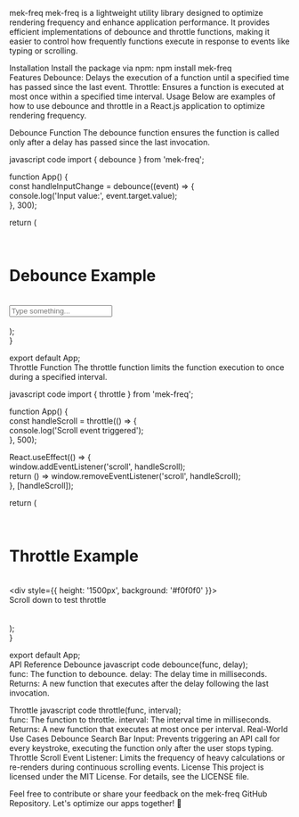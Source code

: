 mek-freq
mek-freq is a lightweight utility library designed to optimize rendering frequency and enhance application performance. It provides efficient implementations of debounce and throttle functions, making it easier to control how frequently functions execute in response to events like typing or scrolling.

Installation
Install the package via npm: npm install mek-freq  
Features
Debounce: Delays the execution of a function until a specified time has passed since the last event.
Throttle: Ensures a function is executed at most once within a specified time interval.
Usage
Below are examples of how to use debounce and throttle in a React.js application to optimize rendering frequency.

Debounce Function
The debounce function ensures the function is called only after a delay has passed since the last invocation.

javascript code
import { debounce } from 'mek-freq';  

function App() {  
  const handleInputChange = debounce((event) => {  
    console.log('Input value:', event.target.value);  
  }, 300);  

  return (  
    <div>  
      <h1>Debounce Example</h1>  
      <input  
        type="text"  
        placeholder="Type something..."  
        onChange={handleInputChange}  
      />  
    </div>  
  );  
}  

export default App;  
Throttle Function
The throttle function limits the function execution to once during a specified interval.

javascript code
import { throttle } from 'mek-freq';  

function App() {  
  const handleScroll = throttle(() => {  
    console.log('Scroll event triggered');  
  }, 500);  

  React.useEffect(() => {  
    window.addEventListener('scroll', handleScroll);  
    return () => window.removeEventListener('scroll', handleScroll);  
  }, [handleScroll]);  

  return (  
    <div>  
      <h1>Throttle Example</h1>  
      <div style={{ height: '1500px', background: '#f0f0f0' }}>  
        Scroll down to test throttle  
      </div>  
    </div>  
  );  
}  

export default App;  
API Reference
Debounce
javascript code
debounce(func, delay);  
func: The function to debounce.
delay: The delay time in milliseconds.
Returns: A new function that executes after the delay following the last invocation.

Throttle
javascript code
throttle(func, interval);  
func: The function to throttle.
interval: The interval time in milliseconds.
Returns: A new function that executes at most once per interval.
Real-World Use Cases
Debounce
Search Bar Input: Prevents triggering an API call for every keystroke, executing the function only after the user stops typing.
Throttle
Scroll Event Listener: Limits the frequency of heavy calculations or re-renders during continuous scrolling events.
License
This project is licensed under the MIT License. For details, see the LICENSE file.

Feel free to contribute or share your feedback on the mek-freq GitHub Repository. Let's optimize our apps together! 🚀
